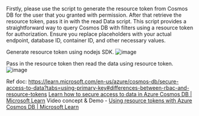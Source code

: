 Firstly, please use the script to generate the resource token from Cosmos DB for the user that you granted with permission. After that retrieve the resource token, pass it in with the read Data script. This script provides a straightforward way to query Cosmos DB with filters using a resource token for authorization. Ensure you replace placeholders with your actual endpoint, database ID, container ID, and other necessary values. 

Generate resource token using nodejs SDK.
 ![image](https://github.com/user-attachments/assets/0dc23cd5-dc69-46b7-983d-d2a51f9a47e7)


Pass in the resource token then read the data using resource token.
 ![image](https://github.com/user-attachments/assets/1ff29b29-4906-4129-b2b4-816d722a3d14)


Ref doc: 
https://learn.microsoft.com/en-us/azure/cosmos-db/secure-access-to-data?tabs=using-primary-key#differences-between-rbac-and-resource-tokens
[Learn how to secure access to data in Azure Cosmos DB | Microsoft Learn](https://learn.microsoft.com/en-us/azure/cosmos-db/secure-access-to-data?tabs=using-primary-key#resource-tokens)
Video concept & Demo - [Using resource tokens with Azure Cosmos DB | Microsoft Learn](https://learn.microsoft.com/en-us/shows/on-dotnet/using-resource-tokens-with-azure-cosmos-db)



